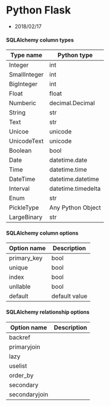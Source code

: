 # Python Flask
- 2018/02/17

#### SQLAlchemy column types
Type name | Python type
--- | ---
Integer | int
SmallInteger | int
BigInteger | int
Float | float
Numberic | decimal.Decimal
String | str
Text | str
Unicoe | unicode
UnicodeText | unicode
Boolean | bool
Date | datetime.date
Time | datetime.time
DateTime | datetime.datetime
Interval | datetime.timedelta
Enum | str
PickleType | Any Python Object
LargeBinary | str

#### SQLAlchemy column options
Option name | Description
--- | ---
primary_key | bool
unique | bool
index | bool
unllable | bool
default | default value

#### SQLAlchemy relationship options
Option name | Description
--- | ---
backref | 
primaryjoin | 
lazy | 
uselist | 
order_by | 
secondary | 
secondaryjoin | 